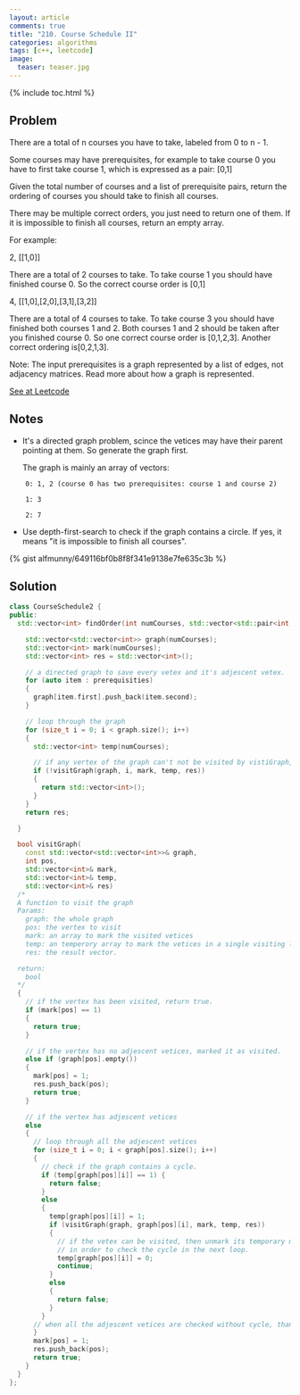 ```yaml
---
layout: article
comments: true
title: "210. Course Schedule II"
categories: algorithms
tags: [c++, leetcode]
image:
  teaser: teaser.jpg
---
```

{% include toc.html %}

## Problem

There are a total of n courses you have to take, labeled from 0 to n - 1.

Some courses may have prerequisites, for example to take course 0 you have to first take course 1, which is expressed as a pair: [0,1]

Given the total number of courses and a list of prerequisite pairs, return the ordering of courses you should take to finish all courses.

There may be multiple correct orders, you just need to return one of them. If it is impossible to finish all courses, return an empty array.

For example:

2, [[1,0]]

There are a total of 2 courses to take. To take course 1 you should have finished course 0. So the correct course order is [0,1]


4, [[1,0],[2,0],[3,1],[3,2]]

There are a total of 4 courses to take. To take course 3 you should have finished both courses 1 and 2. Both courses 1 and 2 should be taken after you finished course 0. So one correct course order is [0,1,2,3]. Another correct ordering is[0,2,1,3].

Note: The input prerequisites is a graph represented by a list of edges, not adjacency matrices. Read more about how a graph is represented.

[See at Leetcode](https://leetcode.com/problems/course-schedule-ii/)

## Notes

*	It's a directed graph problem, scince the vetices may have their parent pointing at them. So generate the graph first.

    The graph is mainly an array of vectors:

~~~
    0: 1, 2 (course 0 has two prerequisites: course 1 and course 2)

    1: 3

    2: 7
~~~

* Use depth-first-search to check if the graph contains a circle. If yes, it means "it is impossible to finish all courses".

{% gist alfmunny/649116bf0b8f8f341e9138e7fe635c3b %}


## Solution

~~~ c++
class CourseSchedule2 {
public:
  std::vector<int> findOrder(int numCourses, std::vector<std::pair<int, int>>& prerequisities) {

    std::vector<std::vector<int>> graph(numCourses);
    std::vector<int> mark(numCourses);
    std::vector<int> res = std::vector<int>();

    // a directed graph to save every vetex and it's adjescent vetex.
    for (auto item : prerequisities)
    {
      graph[item.first].push_back(item.second);
    }

    // loop through the graph
    for (size_t i = 0; i < graph.size(); i++)
    {
      std::vector<int> temp(numCourses);

      // if any vertex of the graph can't not be visited by vistiGraph, then return an empty vector
      if (!visitGraph(graph, i, mark, temp, res))
      {
        return std::vector<int>();
      }
    }
    return res;

  }

  bool visitGraph(
    const std::vector<std::vector<int>>& graph,
    int pos,
    std::vector<int>& mark,
    std::vector<int>& temp,
    std::vector<int>& res)
  /*
  A function to visit the graph
  Params:
    graph: the whole graph
    pos: the vertex to visit
    mark: an array to mark the visited vetices
    temp: an temperory array to mark the vetices in a single visiting loop, to check if the graph contains a circle.
    res: the result vector.

  return:
    bool
  */
  {
    // if the vertex has been visited, return true.
    if (mark[pos] == 1)
    {
      return true;
    }

    // if the vertex has no adjescent vetices, marked it as visited.
    else if (graph[pos].empty())
    {
      mark[pos] = 1;
      res.push_back(pos);
      return true;
    }

    // if the vertex has adjescent vetices
    else
    {
      // loop through all the adjescent vetices
      for (size_t i = 0; i < graph[pos].size(); i++)
      {
        // check if the graph contains a cycle.
        if (temp[graph[pos][i]] == 1) {
          return false;
        }
        else
        {
          temp[graph[pos][i]] = 1;
          if (visitGraph(graph, graph[pos][i], mark, temp, res))
          {
            // if the vetex can be visited, then unmark its temporary mark
            // in order to check the cycle in the next loop.
            temp[graph[pos][i]] = 0;
            continue;
          }
          else
          {
            return false;
          }
        }
      // when all the adjescent vetices are checked without cycle, than mark it as visited.
      }
      mark[pos] = 1;
      res.push_back(pos);
      return true;
    }
  }
};
~~~
